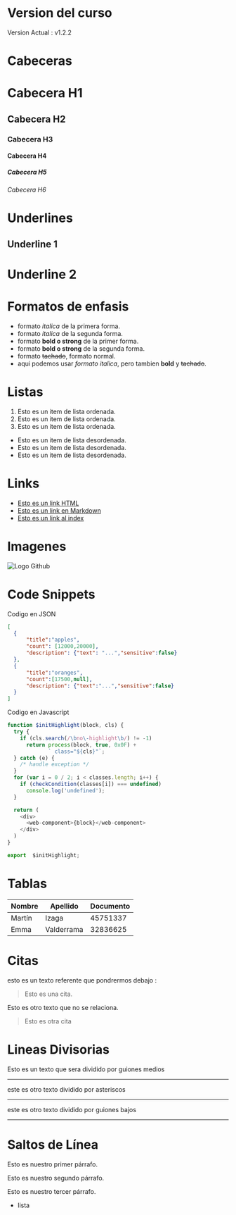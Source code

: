 # Version del curso
Version Actual : v1.2.2

# Cabeceras
# Cabecera H1
## Cabecera H2
### Cabecera H3
#### Cabecera H4
##### Cabecera H5
###### Cabecera H6

# Underlines
Underline 1
-----------

Underline 2
===========

# Formatos de enfasis
- formato *italica* de la primera forma.
- formato _italica_ de la segunda forma.
- formato **bold o strong** de la primer forma.
- formato __bold o strong__ de la segunda forma.
- formato ~~tachado~~, formato normal.
- aqui podemos usar *formato italica*, pero tambien **bold** y ~~tachado~~.

# Listas
1. Esto es un item de lista ordenada.
2. Esto es un item de lista ordenada.
3. Esto es un item de lista ordenada.
- Esto es un item de lista desordenada.
- Esto es un item de lista desordenada.
- Esto es un item de lista desordenada.

# Links
- <a href="http://google.com">Esto es un link HTML</a>
- [Esto es un link en Markdown](http://www.google.com)
- [Esto es un link al index](index.html)

# Imagenes
![Logo Github](https://image.flaticon.com/icons/png/512/25/25231.png)

# Code Snippets
Codigo en JSON
```JSON
[
  {
      "title":"apples",
      "count": [12000,20000],
      "description": {"text": "...","sensitive":false}
  },
  {
      "title":"oranges",
      "count":[17500,null],
      "description": {"text":"...","sensitive":false}
  }
]
```
Codigo en Javascript
```Javascript
function $initHighlight(block, cls) {
  try {
    if (cls.search(/\bno\-highlight\b/) != -1)
      return process(block, true, 0x0F) +
             ` class="${cls}"`;
  } catch (e) {
    /* handle exception */
  }
  for (var i = 0 / 2; i < classes.length; i++) {
    if (checkCondition(classes[i]) === undefined)
      console.log('undefined');
  }

  return (
    <div>
      <web-component>{block}</web-component>
    </div>
  )
}

export  $initHighlight;
```

# Tablas
| Nombre | Apellido | Documento |
| -------| -------- | --------- |
| Martín | Izaga | 45751337 |
| Emma | Valderrama | 32836625 |

# Citas
esto es un texto referente que pondrermos debajo :
> Esto es una cita.

Esto es otro texto que no se relaciona.
> Esto es otra cita

# Lineas Divisorias
Esto es un texto que sera dividido por guiones medios

---
este es otro texto dividido por asteriscos

***

este es otro texto dividido por guiones bajos

___

# Saltos de Línea
Esto es nuestro primer párrafo.

Esto es nuestro segundo párrafo.

Esto es nuestro tercer párrafo.
- lista